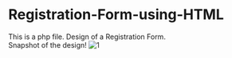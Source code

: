 # Registration-Form-using-HTML
This is a php file. Design of a Registration Form. <br>
Snapshot of the design!
![1](https://user-images.githubusercontent.com/59291312/120061886-e4adb880-c07c-11eb-97bc-db6fee2b50c0.JPG)

